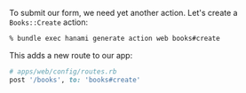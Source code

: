 To submit our form, we need yet another action. Let's create a `Books::Create` action:
    
```sh    
% bundle exec hanami generate action web books#create
```    

This adds a new route to our app:
    
```rb    
# apps/web/config/routes.rb
post '/books', to: 'books#create'
```

